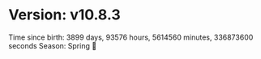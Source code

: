 # Version: v10.8.3
Time since birth: 3899 days, 93576 hours, 5614560 minutes, 336873600 seconds
Season: Spring 🌸
